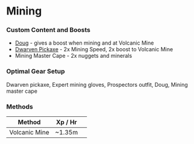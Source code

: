 # Mining

### Custom Content and Boosts

* [Doug](https://bso-wiki.oldschool.gg/custom-items/pets) - gives a boost when mining and at Volcanic Mine
* [Dwarven Pickaxe](https://bso-wiki.oldschool.gg/custom-items/equippables#dwarven-equipment) - 2x Mining Speed, 2x boost to Volcanic Mine
* Mining Master Cape - 2x nuggets and minerals

### Optimal Gear Setup

Dwarven pickaxe, Expert mining gloves, Prospectors outfit, Doug, Mining master cape

### Methods

| Method        | Xp / Hr |   |
| ------------- | ------- | - |
| Volcanic Mine | \~1.35m |   |
